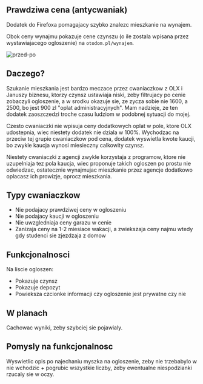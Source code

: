 ## Prawdziwa cena (antycwaniak)

Dodatek do Firefoxa pomagajacy szybko znalezc mieszkanie na wynajem.

Obok ceny wynajmu pokazuje cene czynszu (o ile zostala wpisana przez wystawiajacego ogloszenie) na `otodom.pl/wynajem`.

![przed-po](https://user-images.githubusercontent.com/546845/83974004-66478c00-a8ea-11ea-99d4-2eccfb4d2cae.jpg)

## Daczego?

Szukanie mieszkania jest bardzo meczace przez cwaniaczkow z OLX i Januszy biznesu, ktorzy czynsz ustawiaja niski, zeby filtrujacy po cenie zobaczyli ogloszenie, a w srodku okazuje sie, ze zycza sobie nie 1600, a 2500, bo jest 900 zl "oplat administracyjnych". Mam nadzieje, ze ten dodatek zaoszczedzi troche czasu ludziom w podobnej sytuacji do mojej.

Czesto cwaniaczki nie wpisuja ceny dodatkowych oplat w pole, ktore OLX udostepnia, wiec niestety dodatek nie dziala w 100%.
Wychodzac na przeciw tej grupie cwaniaczkow pod cena, dodatek wyswietla kwote kaucji, bo zwykle kaucja wynosi miesieczny calkowity czynsz.

Niestety cwaniaczki z agencji zwykle korzystaja z programow, ktore nie uzupelniaja tez pola kaucja, wiec proponuje takich ogloszen po prostu nie odwiedzac, ostatecznie wynajmujac mieszkanie przez agencje dodatkowo oplacasz ich prowizje, oprocz mieszkania.

## Typy cwaniaczkow

* Nie podajacy prawdziwej ceny w ogloszeniu
* Nie podajacy kaucji w ogloszeniu
* Nie uwzgledniaja ceny garazu w cenie
* Zanizaja ceny na 1-2 miesiace wakacji, a zwiekszaja ceny najmu wtedy gdy studenci sie zjezdzaja z domow

## Funkcjonalnosci

Na liscie ogloszen:

* Pokazuje czynsz 
* Pokazuje depozyt
* Powieksza czcionke informacji czy ogloszenie jest prywatne czy nie

## W planach

Cachowac wyniki, zeby szybciej sie pojawialy.

## Pomysly na funkcjonalnosc

Wyswietlic opis po najechaniu myszka na ogloszenie, zeby nie trzebabylo w nie wchodzic + pogrubic wszystkie liczby, zeby ewentualne niespodzianki rzucaly sie w oczy.